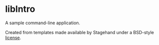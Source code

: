 # libIntro

A sample command-line application.

Created from templates made available by Stagehand under a BSD-style
[license](https://github.com/dart-lang/stagehand/blob/master/LICENSE).
